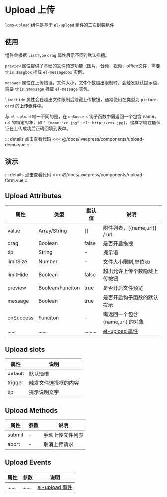 # Upload 上传

`lomo-upload` 组件是基于 `el-upload` 组件的二次封装组件

## 使用

组件会根据 `listType` `drag` 属性展示不同的默认插槽。

`preview` 属性提供了基础的文件预览功能（图片，音频，视频，office文件，需要`this.$msgbox` 挂载 `el-messagebox` 实例。

`message` 属性在上传错误，文件大小，文件个数超出限制时，会触发默认提示语，需要 `this.$message` 挂载 `el-message` 实例。

`limitHide` 属性会在超出文件限制后隐藏上传按钮，通常使用在类型为 `picture-card` 的上传组件中。

与 `el-upload` 唯一不同的是，在 `onSuccess` 钩子函数中需返回一个包含 name，url 的特定对象，如： `{name:"xx.jpg",url:'http://xxx.jpg}`，这样才能在能保证在上传成功后正确回填到表单。

<ClientOnly><upload-demo/></ClientOnly>

::: details 点击查看代码
<<< @/docs/.vuepress/components/upload-demo.vue
::: 

## 演示

<ClientOnly><upload-form/></ClientOnly>

::: details 点击查看代码
<<< @/docs/.vuepress/components/upload-form.vue
::: 

## Upload Attributes

 
| 属性        | 类型         | 默认值  | 说明                                 | 
| ----------- | ------------  | ------ | ------------------------------------ | 
| value       | Array/String  | []       | 附件列表，[{name,url}] / url                | 
| drag        | Boolean         | false       | 是否开启拖拽                | 
| tip         | String          | -           | 提示语                      | 
| limitSize   | Number          | -           | 文件大小限制,单位kb                     | 
| limitHide   | Boolean         | false       | 超出允许上传个数隐藏上传按钮               | 
| preview     | Boolean/Funciton| true        | 是否开启文件预览                      | 
| message     | Boolean         | true        | 是否开启钩子函数的默认提示                   |
| onSuccess   | Funciton        | -           | 需返回一个包含 {name,url} 的对象               |
| ......      | ......          | .........   | [el-upload 属性](https://element.eleme.cn/#/zh-CN/component/upload#upload-attributes)      | 

## Upload slots

| 属性          |   说明                                   | 
| -----------    |   ------------------------------------  | 
| default        |  默认插槽                                |
| trigger        |  触发文件选择框的内容                        |
| tip            |  提示说明文字                        |

## Upload Methods

| 属性          | 参数           |  说明                                   | 
| -----------   | ------------  |  ------------------------------------  | 
| submit        | -             |  手动上传文件列表                       |
| abort         | -             |  取消上传请求                       |

## Upload Events

| 属性          | 参数           |  说明                                   | 
| -----------   | ------------  |  ------------------------------------  | 
| ......        | ......        | [el-upload 事件](https://element.eleme.cn/#/zh-CN/component/upload#upload-events)      | 
